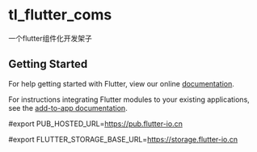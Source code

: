 # tl_flutter_coms

一个flutter组件化开发架子

## Getting Started

For help getting started with Flutter, view our online
[documentation](https://flutter.dev/).

For instructions integrating Flutter modules to your existing applications,
see the [add-to-app documentation](https://flutter.dev/docs/development/add-to-app).

#export PUB_HOSTED_URL=https://pub.flutter-io.cn

#export FLUTTER_STORAGE_BASE_URL=https://storage.flutter-io.cn

